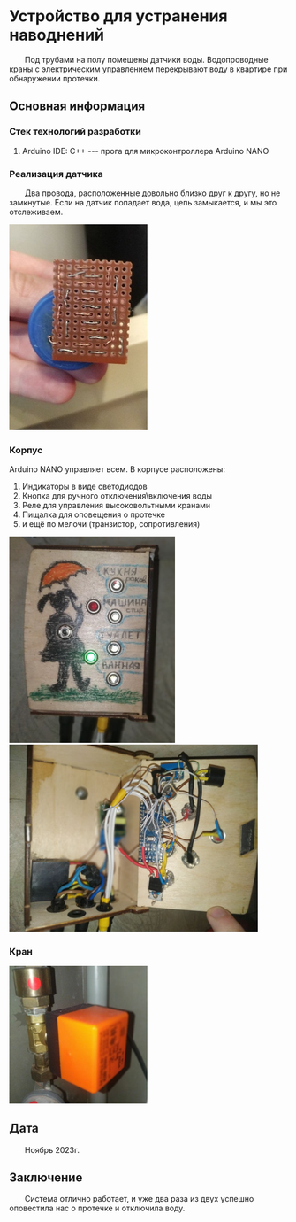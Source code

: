 # Устройство для устранения наводнений 

&emsp;&emsp;Под трубами на полу помещены датчики воды. Водопроводные краны с электрическим управлением перекрывают воду в квартире при обнаружении протечки.

## Основная информация

### Стек технологий разработки

1. Arduino IDE: C++ --- прога для микроконтроллера Arduino NANO

### Реализация датчика

&emsp;&emsp;Два провода, расположенные довольно близко друг к другу, но не замкнутые. Если на датчик попадает вода, цепь замыкается, и мы это отслеживаем.

[<img src="Info/sensor.jpg" width="250"/>](Info/sensor.jpg)

### Корпус

Arduino NANO управляет всем. В корпусе расположены:
1. Индикаторы в виде светодиодов
1. Кнопка для ручного отключения\\включения воды
1. Реле для управления высоковольтными кранами
1. Пищалка для оповещения о протечке
1. и ещё по мелочи (транзистор, сопротивления)

[<img src="Info/case_is_outside.jpg" width="300"/>](Info/case_is_outside.jpg)
[<img src="Info/case_is_from_the_inside.jpg" width="450"/>](Info/case_is_from_the_inside.jpg)

### Кран

[<img src="Info/valve.jpg" width="250"/>](Info/valve.jpg)

## Дата 

&emsp;&emsp;Ноябрь 2023г.

## Заключение

&emsp;&emsp;Система отлично работает, и уже два раза из двух успешно оповестила нас о протечке и отключила воду. 
 